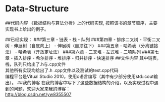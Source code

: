 # Data-Structure
##代码内容
《数据结构与算法分析》上的代码实现,
按照该书的章节顺序，主要实现书上给出的例子。 

##已经实现：
###第三章
	- 链表
	- 栈
	- 队列
###第四章
	- 排序二叉树
	- 平衡二叉树
	- 伸展树（自底向上）
	- 伸展树（自顶往下）
###第五章
	- 哈希表（分离链接法）
	- 哈希表（开放定址法）
###第六章
	- 二叉堆
	- 左式堆
	- 二项队列
###第七章
	- 插入排序
	- 希尔排序
	- 堆排序
	- 归并排序
	- 快速排序
##文件内容
其中链表，栈，队列只给出了.h与.cpp文件  
其他所有实现均给出了.h .cpp文件以及测试的test.cpp代码  
编程平台是Vitual Studio 2010，使用c语言编写（其中有少部分使用std::cout输出）。
##我的博客
在我的博客中写下了这些数据结构的介绍，以及实现过程中遇到的问题，欢迎大家来我的博客：  
http://blog.csdn.net/yw8355507